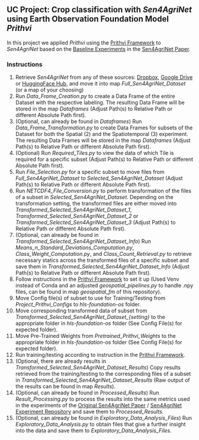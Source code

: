 ## UC Project: Crop classification with *Sen4AgriNet* using Earth Observation Foundation Model *Prithvi*

In this project we applied *Prithvi* using the [Prithvi Framework](https://github.com/NASA-IMPACT/hls-foundation-os/tree/main) to *Sen4AgriNet* based on the [Baseline Experiments](https://github.com/Orion-AI-Lab/S4A-Models) in the [Sen4AgriNet Paper](https://ieeexplore.ieee.org/document/9749916).

### Instructions
1. Retrieve *Sen4AgriNet* from any of these sources: [Dropbox](https://www.dropbox.com/scl/fo/ne0dpq72gi3ayhqj0hg60/h?dl=0&rlkey=b0148zl6yja7ph26bpfms6knt), [Google Drive](https://drive.google.com/drive/folders/1-qKhlaMUPPI7Th7xTE2vIXY2nIowrSiC?usp=sharing) or [HuggingFace Hub](https://huggingface.co/datasets/paren8esis/S4A), and move it into map *Full_Sen4AgriNet_Dataset* (or a map of your choosing)
2. Run *Data_Frame_Creation.py* to create a Data Frame of the entire Dataset with the respective labeling. The resulting Data Frame will be stored in the map *Dataframes* (Adjust Path(s) to Relative Path or different Absolute Path first).
3. (Optional, can already be found in *Dataframes*) Run *Data_Frame_Transformation.py* to create Data Frames for subsets of the Dataset for both the Spatial (2) and the Spatiotemporal (3) experiment. The resulting Data Frames will be stored in the map *Dataframes* (Adjust Path(s) to Relative Path or different Absolute Path first).
4. (Optional) Run *Required_Tiles.py* to view the data of which Tile is required for a specific subset (Adjust Path(s) to Relative Path or different Absolute Path first).
5. Run *File_Selection.py* for a specific subset to move files from *Full_Sen4AgriNet_Dataset* to *Selected_Sen4AgriNet_Dataset* (Adjust Path(s) to Relative Path or different Absolute Path first).
6. Run *NETCDF4_File_Conversion.py* to perform transformation of the files of a subset in *Selected_Sen4AgriNet_Dataset*. Depending on the transformation setting, the transformed files are either moved into *Transformed_Selected_Sen4AgriNet_Dataset_1*, *Transformed_Selected_Sen4AgriNet_Dataset_2* or *Transformed_Selected_Sen4AgriNet_Dataset_3* (Adjust Path(s) to Relative Path or different Absolute Path first).
7. (Optional, can already be found in *Transformed_Selected_Sen4AgriNet_Dataset_Info*) Run *Means_n_Standard_Deviations_Computation.py*, *Class_Weight_Computation.py*, and *Class_Count_Retrieval.py* to retrieve necessary statics across the transformed files of a specific subset and save them in *Transformed_Selected_Sen4AgriNet_Dataset_Info* (Adjust Path(s) to Relative Path or different Absolute Path first).
8. Follow instructions in the [Prithvi Framework](https://github.com/NASA-IMPACT/hls-foundation-os/tree/main) to set it up (Used Venv instead of Conda and an adjusted *geospatial_pipelines.py* to handle .npy files, can be found in map *geospatial_fm* of this repository).
9. Move Config file(s) of subset to use for Training/Testing from *Project_Prithvi_Configs* to *hls-foundation-os* folder.
10. Move corresponding transformed data of subset from *Transformed_Selected_Sen4AgriNet_Dataset_{setting}* to the appropriate folder in *hls-foundation-os* folder (See Config File(s) for expected folder).
11. Move Pre-Trained Weights from *Pretrained_Prithvi_Weights* to the appropriate folder in *hls-foundation-os* folder (See Config File(s) for expected folder).
12. Run training/testing according to instruction in the [Prithvi Framework](https://github.com/NASA-IMPACT/hls-foundation-os/tree/main).
13. (Optional, there are already results in *Transformed_Selected_Sen4AgriNet_Dataset_Results*) Copy results retrieved from the training/testing to the corresponding files of a subset in *Transformed_Selected_Sen4AgriNet_Dataset_Results* (Raw output of the results can be found in map *Results*).
14. (Optional, can already be found in *Processed_Results*) Run *Result_Processing.py* to process the results into the same metrics used in the experiments of the [Original Sen4AgriNet Paper](https://ieeexplore.ieee.org/document/9749916) / [Sen4AgriNet Experiment Repository](https://github.com/Orion-AI-Lab/S4A-Models) and save them to *Processed_Results*.
15. (Optional, can already be found in *Exploratory_Data_Analysis_Files*) Run *Exploratory_Data_Analysis.py* to obtain files that give a further insight into the data and save them to *Exploratory_Data_Analysis_Files*.
